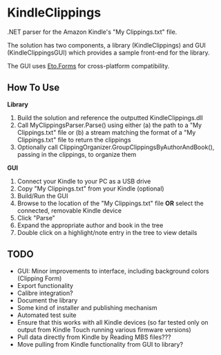 KindleClippings
===============

.NET parser for the Amazon Kindle's "My Clippings.txt" file.

The solution has two components, a library (KindleClippings) and GUI (KindleClippingsGUI) which provides a sample front-end for the library.

The GUI uses [Eto.Forms](https://github.com/picoe/Eto) for cross-platform compatibility.

How To Use
----------

__Library__


1. Build the solution and reference the outputted KindleClippings.dll
2. Call MyClippingsParser.Parse() using either (a) the path to a "My Clippings.txt" file or (b) a stream matching the format of a "My Clippings.txt" file to return the clippings
3. Optionally call ClippingOrganizer.GroupClippingsByAuthorAndBook(), passing in the clippings, to organize them

__GUI__

1. Connect your Kindle to your PC as a USB drive
1. Copy "My Clippings.txt" from your Kindle (optional)
2. Build/Run the GUI
3. Browse to the location of the "My Clippings.txt" file __OR__ select the connected, removable Kindle device
4. Click "Parse"
5. Expand the appropriate author and book in the tree
6. Double click on a highlight/note entry in the tree to view details


TODO
----

- GUI: Minor improvements to interface, including background colors (Clipping Form)
- Export functionality
- Calibre integration?
- Document the library
- Some kind of installer and publishing mechanism
- Automated test suite
- Ensure that this works with all Kindle devices (so far tested only on output from Kindle Touch running various firmware versions)
- Pull data directly from Kindle by Reading MBS files???
- Move pulling from Kindle functionality from GUI to library?